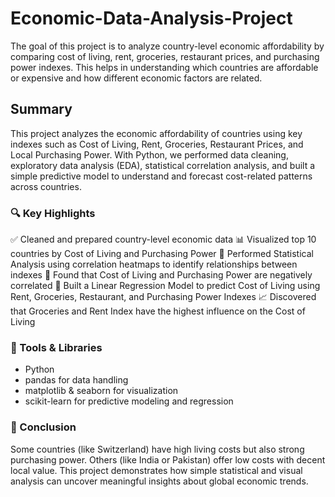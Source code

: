 # Economic-Data-Analysis-Project
The goal of this project is to analyze country-level economic affordability by comparing cost of living, rent, groceries, restaurant prices, and purchasing power indexes. This helps in understanding which countries are affordable or expensive and how different economic factors are related.

## Summary
This project analyzes the economic affordability of countries using key indexes such as Cost of Living, Rent, Groceries, Restaurant Prices, and Local Purchasing Power. With Python, we performed data cleaning, exploratory data analysis (EDA), statistical correlation analysis, and built a simple predictive model to understand and forecast cost-related patterns across countries.

### 🔍 Key Highlights
✅ Cleaned and prepared country-level economic data
📊 Visualized top 10 countries by Cost of Living and Purchasing Power
🧮 Performed Statistical Analysis using correlation heatmaps to identify relationships between indexes
🧠 Found that Cost of Living and Purchasing Power are negatively correlated
🤖 Built a Linear Regression Model to predict Cost of Living using Rent, Groceries, Restaurant, and Purchasing Power Indexes
📈 Discovered that Groceries and Rent Index have the highest influence on the Cost of Living

### 🧰 Tools & Libraries
- Python
- pandas for data handling
- matplotlib & seaborn for visualization
- scikit-learn for predictive modeling and regression

### 🧾 Conclusion
Some countries (like Switzerland) have high living costs but also strong purchasing power. Others (like India or Pakistan) offer low costs with decent local value. This project demonstrates how simple statistical and visual analysis can uncover meaningful insights about global economic trends.

